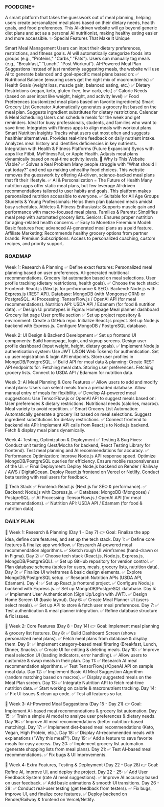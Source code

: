 ### FOODCINE+

A smart platform that takes the guesswork out of meal planning, helping users create personalized meal plans based on their dietary needs, health goals, and food preferences. This AI-driven website will go beyond generic diet plans and act as a personal AI nutritionist, making healthy eating easier and more accessible. ✨ Special Features That Make It Unique

Smart Meal Management Users can input their dietary preferences, restrictions, and fitness goals. AI will automatically categorize foods into groups (e.g., "Proteins," "Carbs," "Fats"). Users can manually tag meals (e.g., "Breakfast," "Lunch," "Post-Workout").
AI-Powered Meal Plan Suggestions Instead of just randomly suggesting meals, the website will use AI to generate balanced and goal-specific meal plans based on: ✅ Nutritional Balance (ensuring users get the right mix of macronutrients) ✅ Health Goals (weight loss, muscle gain, balanced eating, etc.) ✅ Dietary Restrictions (vegan, keto, gluten-free, low-carb, etc.) ✅ Caloric Needs (based on user input like weight, height, and activity level) ✅ Food Preferences (customized meal plans based on favorite ingredients)
Smart Grocery List Generator Automatically generates a grocery list based on the meal plan. Suggests ingredient substitutes for dietary restrictions.
Calendar & Meal Scheduling Users can schedule meals for the week and get reminders. Ideal for busy professionals, students, and families who want to save time. Integrates with fitness apps to align meals with workout plans.
Smart Nutrition Insights Tracks what users eat most often and suggests healthier alternatives. Provides real-time feedback on daily nutrient intake. Analyzes meal history and identifies deficiencies in key nutrients.
Integration with Health & Fitness Platforms (Future Expansion) Syncs with apps like Fitbit, MyFitnessPal, or Apple Health. Adjusts meal plans dynamically based on real-time activity levels. 📌 Why Is This Website Viable? ✅ Solves a Real Problem Many people struggle with “What should I eat today?” and end up making unhealthy food choices. This website removes the guesswork by offering AI-driven, science-backed meal plans that fit their lifestyle. ✅ AI & Personalization = The Future of Health Many nutrition apps offer static meal plans, but few leverage AI-driven recommendations tailored to user habits and goals. This platform makes personalized nutrition accessible to everyone. ✅ Suitable for All Age Groups Students & Young Professionals: Helps them plan balanced meals amidst busy schedules. Athletes & Fitness Enthusiasts: Supports muscle gain and performance with macro-focused meal plans. Families & Parents: Simplifies meal prep with automated grocery lists. Seniors: Ensures proper nutrition for aging-related health concerns. ✅ Easy to Monetize Freemium Model: Basic features free; advanced AI-generated meal plans as a paid feature. Affiliate Marketing: Recommends healthy grocery options from partner brands. Premium Subscriptions: Access to personalized coaching, custom recipes, and priority support.

### ROADMAP

Week 1: Research & Planning ✅ Define exact features: Personalized meal planning based on user preferences. AI-generated nutritional recommendations. Grocery list automation based on meal selections. User profile tracking (dietary restrictions, health goals). ✅ Choose the tech stack: Frontend: React.js (Next.js for performance & SEO). Backend: Node.js with Express.js (REST API). Database: MongoDB (with Mongoose ORM) or PostgreSQL. AI Processing: TensorFlow.js / OpenAI API (for meal recommendations). Nutrition API: USDA API / Edamam (for food & nutrition data). ✅ Design UI prototypes in Figma: Homepage Meal planner dashboard Grocery list page User profile section ✅ Set up project repository & environment: Create a GitHub repo. Initialize React.js project. Set up Node.js backend with Express.js. Configure MongoDB / PostgreSQL database.

Week 2: UI Design & Backend Development ✅ Set up frontend UI components: Build homepage, login, and signup screens. Design user profile dashboard (input weight, height, dietary goals). ✅ Implement Node.js authentication system: Use JWT (JSON Web Tokens) for authentication. Set up user registration & login API endpoints. Store user profiles in MongoDB/PostgreSQL. ✅ Build API for meal data & planning: Create REST API endpoints for: Fetching meal data. Storing user preferences. Fetching grocery lists. Connect to USDA API / Edamam for nutrition data.

Week 3: AI Meal Planning & Core Features ✅ Allow users to add and modify meal plans: Users can select meals from a preloaded database. Allow manual entry of meals for flexibility. ✅ Develop AI-powered meal suggestions: Use TensorFlow.js or OpenAI API to suggest meals based on: User preferences & dietary restrictions. Nutritional needs (calories, macros). Meal variety to avoid repetition. ✅ Smart Grocery List Automation: Automatically generate a grocery list based on meal selections. Suggest ingredient substitutions for dietary restrictions. ✅ Connect frontend to backend via API: Implement API calls from React.js to Node.js backend. Fetch & display meal plans dynamically.

Week 4: Testing, Optimization & Deployment ✅ Testing & Bug Fixes: Conduct unit testing (Jest/Mocha for backend, React Testing Library for frontend). Test meal planning and AI recommendations for accuracy. ✅ Performance Optimization: Improve Node.js API response speed. Optimize MongoDB/PostgreSQL queries for efficiency. Ensure mobile responsiveness of the UI. ✅ Final Deployment: Deploy Node.js backend on Render / Railway / AWS / DigitalOcean. Deploy React.js frontend on Vercel or Netlify. Conduct beta testing with real users for feedback.

📌 Tech Stack ✅ Frontend: React.js (Next.js for SEO & performance). ✅ Backend: Node.js with Express.js. ✅ Database: MongoDB (Mongoose) / PostgreSQL. ✅ AI Processing: TensorFlow.js / OpenAI API (for meal recommendations). ✅ Nutrition API: USDA API / Edamam (for food & nutrition data).

### DAILY PLAN
📅 Week 1: Research & Planning (Day 1 - Day 7) 👉 Goal: Finalize the app idea, define core features, and set up the tech stack. Day 1: ✅ Define core features & finalize app workflow. ✅ Research AI-powered meal recommendation algorithms. ✅ Sketch rough UI wireframes (hand-drawn or in Figma). Day 2: ✅ Choose tech stack (React.js, Node.js, Express.js, MongoDB/PostgreSQL). ✅ Set up GitHub repository for version control. ✅ Plan database schema (tables for users, meals, grocery lists, nutrition data). Day 3: ✅ Finalize UI wireframes & basic design elements. ✅ Explore MongoDB/PostgreSQL setup. ✅ Research Nutrition APIs (USDA API, Edamam). Day 4: ✅ Set up React.js frontend project. ✅ Configure Node.js backend with Express.js. ✅ Set up MongoDB/PostgreSQL database. Day 5: ✅ Implement User Authentication (Sign Up/Login with JWT). ✅ Design Home Screen UI (basic layout). Day 6: ✅ Create Meal Planner UI (users select meals). ✅ Set up API to store & fetch user meal preferences. Day 7: ✅ Test authentication & meal planner integration. ✅ Refine database structure & fix issues.

📅 Week 2: Core Features (Day 8 - Day 14) 👉 Goal: Implement meal planning & grocery list features. Day 8: ✅ Build Dashboard Screen (shows personalized meal plans). ✅ Fetch meal plans from database & display them. Day 9: ✅ Implement category-based meal filtering (Breakfast, Lunch, Dinner, Snacks). ✅ Create UI for editing & deleting meals. Day 10: ✅ Improve meal selection UI (loading indicators, error handling). ✅ Allow users to customize & swap meals in their plan. Day 11: ✅ Research AI meal recommendation algorithms. ✅ Test TensorFlow.js/OpenAI API on sample meal data. Day 12: ✅ Implement Basic AI Meal Suggestion Algorithm (random matching based on macros). ✅ Display suggested meals on the Meal Plan screen. Day 13: ✅ Integrate Nutrition API to fetch real-time nutrition data. ✅ Start working on calorie & macronutrient tracking. Day 14: ✅ Fix UI issues & clean up code. ✅ Test all features so far.

📅 Week 3: AI-Powered Meal Suggestions (Day 15 - Day 21) 👉 Goal: Implement AI-based meal recommendations & grocery list automation. Day 15: ✅ Train a simple AI model to analyze user preferences & dietary needs. Day 16: ✅ Improve AI meal recommendations (better nutrition-based matching). Day 17: ✅ Implement diet-based meal recommendations (Keto, Vegan, High Protein, etc.). Day 18: ✅ Display AI-recommended meals with explanations ("Why this meal?"). Day 19: ✅ Add a feature to save favorite meals for easy access. Day 20: ✅ Implement grocery list automation (generate shopping lists from meal plans). Day 21: ✅ Test AI-based meal recommendations. ✅ Fix bugs & UI improvements.

📅 Week 4: Extra Features, Testing & Deployment (Day 22 - Day 28) 👉 Goal: Refine AI, improve UI, and deploy the project. Day 22 - 25: ✅ Add User Feedback System (rate AI meal suggestions). ✅ Improve AI accuracy based on user feedback. ✅ Add basic animations & smooth UI transitions. Day 26 - 28: ✅ Conduct real-user testing (get feedback from testers). ✅ Fix bugs, improve UI, and finalize core features. ✅ Deploy backend on Render/Railway & frontend on Vercel/Netlify.

